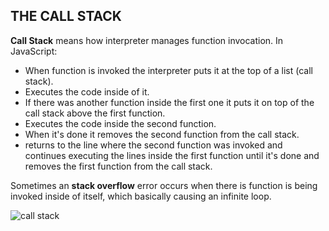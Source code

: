 ## THE CALL STACK

**Call Stack** means how interpreter manages function invocation. In JavaScript:

* When function is invoked the interpreter puts it at the top of a list (call stack).
* Executes the code inside of it.
* If there was another function inside the first one it puts it on top of the call stack above the first function.
* Executes the code inside the second function.
* When it's done it removes the second function from the call stack.
* returns to the line where the second function was invoked and continues executing the lines inside the first function until it's done and removes the first function from the call stack.

Sometimes an **stack overflow** error occurs when there is function is being invoked inside of itself, which basically causing an infinite loop.

![call stack](https://i.ytimg.com/vi/2ZH_1d8TYVg/maxresdefault.jpg)